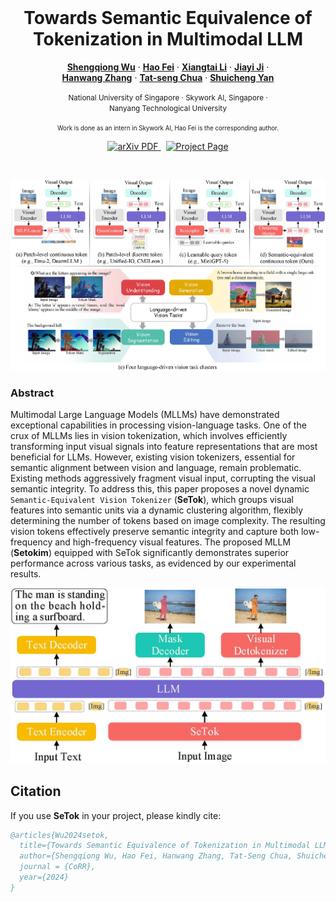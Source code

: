 
<br />
<p align="center">
  <h1 align="center">Towards Semantic Equivalence of Tokenization in Multimodal LLM</h1>
  <p align="center">
    <a href="https://chocowu.github.io"><strong>Shengqiong Wu</strong></a>
    ·
    <a href="https://haofei.vip/"><strong>Hao Fei</strong></a>
    ·
    <a href="https://lxtgh.github.io/"><strong>Xiangtai Li</strong></a>
    ·
    <a href="https://scholar.google.com/citations?user=xp_rICcAAAAJ&hl=zh-CN"><strong>Jiayi Ji</strong></a>
    ·
    <br/>
    <a href="https://personal.ntu.edu.sg/hanwangzhang/"><strong>Hanwang Zhang</strong></a>
    ·
    <a href="https://www.chuatatseng.com/"><strong>Tat-seng Chua</strong></a>
    ·
    <a href="https://yanshuicheng.info/"><strong>Shuicheng Yan</strong></a>
  </p>
  <p align="center" margin="0 auto">
    <small>National University of Singapore · Skywork AI, Singapore · 
    <br/> Nanyang Technological University</small>
  </p>
   <p align="center">
    <small><small>Work is done as an intern in Skywork AI, Hao Fei is the corresponding author.</small></small>
  </p>
  
  <p align="center">
    <a href='https://arxiv.org/abs/2406.05127'>
      <img src='https://img.shields.io/badge/Paper-PDF-green?style=flat&logo=arXiv&logoColor=green' alt='arXiv PDF'> </a>
    <a href='https://chocowu.github.io/SeTok-web/' style='padding-left: 0.5rem;'>
      <img src='https://img.shields.io/badge/Project-Page-blue?style=flat&logo=Google%20chrome&logoColor=blue' alt='Project Page'> </a>
    <!-- <a href='https://huggingface.co/LXT/OMG_Seg' style='padding-left: 0.5rem;'>
      <img src='https://img.shields.io/badge/Huggingface%20Model-8A2BE2' alt='Project Page'> </a> -->
    <!-- <a href="https://huggingface.co/spaces/LXT/OMG_Seg">
    <img src='https://img.shields.io/badge/%F0%9F%A4%97%20Hugging%20Face-App-blue' alt='HuggingFace Model'> </a> -->
  </p>
<br />

![avatar](./assets/intro.jpeg)


### Abstract

Multimodal Large Language Models (MLLMs) have demonstrated exceptional capabilities in processing vision-language tasks. One of the crux of MLLMs lies in vision tokenization, which involves efficiently transforming input visual signals into feature representations that are most beneficial for LLMs. However, existing vision tokenizers, essential for semantic alignment between vision and language, remain problematic. Existing methods aggressively fragment visual input, corrupting the visual semantic integrity. To address this, this paper proposes a novel dynamic `Semantic-Equivalent Vision Tokenizer` (**SeTok**), which groups visual features into semantic units via a dynamic clustering algorithm, flexibly determining the number of tokens based on image complexity. The resulting vision tokens effectively preserve semantic integrity and capture both low-frequency and high-frequency visual features. The proposed MLLM (**Setokim**) equipped with SeTok significantly demonstrates superior performance across various tasks, as evidenced by our experimental results.

![avatar](./assets/framework.jpeg)


## Citation

If you use **SeTok** in your project, please kindly cite:

```bibtex
@articles{Wu2024setok,
  title={Towards Semantic Equivalence of Tokenization in Multimodal LLM},
  author={Shengqiong Wu, Hao Fei, Hanwang Zhang, Tat-Seng Chua, Shuicheng Yan},
  journal = {CoRR},
  year={2024}
}
```